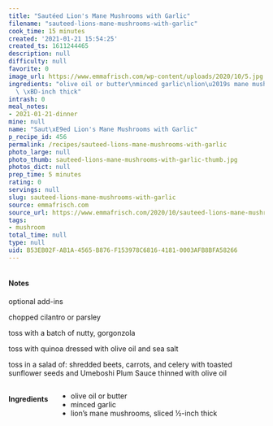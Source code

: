 ```yaml
---
title: "Sautéed Lion's Mane Mushrooms with Garlic"
filename: "sauteed-lions-mane-mushrooms-with-garlic"
cook_time: 15 minutes
created: '2021-01-21 15:54:25'
created_ts: 1611244465
description: null
difficulty: null
favorite: 0
image_url: https://www.emmafrisch.com/wp-content/uploads/2020/10/5.jpg
ingredients: "olive oil or butter\nminced garlic\nlion\u2019s mane mushrooms, sliced\
  \ \xBD-inch thick"
intrash: 0
meal_notes:
- 2021-01-21-dinner
mine: null
name: "Saut\xE9ed Lion's Mane Mushrooms with Garlic"
p_recipe_id: 456
permalink: /recipes/sauteed-lions-mane-mushrooms-with-garlic
photo_large: null
photo_thumb: sauteed-lions-mane-mushrooms-with-garlic-thumb.jpg
photos_dict: null
prep_time: 5 minutes
rating: 0
servings: null
slug: sauteed-lions-mane-mushrooms-with-garlic
source: emmafrisch.com
source_url: https://www.emmafrisch.com/2020/10/sauteed-lions-mane-mushrooms-with-garlic.html
tags:
- mushroom
total_time: null
type: null
uid: B53EB02F-AB1A-4565-B876-F153978C6816-4181-0003AFB8BFA58266
---
```

<div class="large-8 medium-7 columns" id="writeup">		<div id="notes"><h4>Notes</h4>
<div class="box box-notes"><p>optional add-ins</p>
<p>chopped cilantro or parsley</p>
<p>toss with a batch of nutty, gorgonzola</p>
<p>toss with quinoa dressed with olive oil and sea salt</p>
<p>toss in a salad of: shredded beets, carrots, and celery with toasted sunflower seeds and Umeboshi Plum Sauce thinned with olive oil</p>
</div></div>	</div><!-- #writeup -->
</div><!-- #row-one -->
<div class="row" id="row-two">	<div class="medium-4 small-5 columns" id="ingredients"><h4>Ingredients</h4><div class="box box-ingredients content"><ul>
<li>olive oil or butter</li>
<li>minced garlic</li>
<li>lion’s mane mushrooms, sliced ½-inch thick</li>
</ul>
</div>	</div>	<div class="medium-6 small-7 columns" id="directions">	</div>
